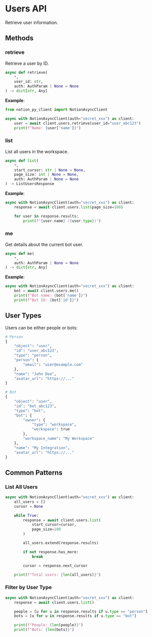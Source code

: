 # Users API

Retrieve user information.

## Methods

### retrieve

Retrieve a user by ID.

```python
async def retrieve(
    *,
    user_id: str,
    auth: AuthParam | None = None
) -> dict[str, Any]
```

**Example**:

```python
from notion_py_client import NotionAsyncClient

async with NotionAsyncClient(auth="secret_xxx") as client:
    user = await client.users.retrieve(user_id="user_abc123")
    print(f"Name: {user['name']}")
```

### list

List all users in the workspace.

```python
async def list(
    *,
    start_cursor: str | None = None,
    page_size: int | None = None,
    auth: AuthParam | None = None
) -> ListUsersResponse
```

**Example**:

```python
async with NotionAsyncClient(auth="secret_xxx") as client:
    response = await client.users.list(page_size=100)

    for user in response.results:
        print(f"{user.name} ({user.type})")
```

### me

Get details about the current bot user.

```python
async def me(
    *,
    auth: AuthParam | None = None
) -> dict[str, Any]
```

**Example**:

```python
async with NotionAsyncClient(auth="secret_xxx") as client:
    bot = await client.users.me()
    print(f"Bot name: {bot['name']}")
    print(f"Bot ID: {bot['id']}")
```

## User Types

Users can be either people or bots:

```python
# Person
{
    "object": "user",
    "id": "user_abc123",
    "type": "person",
    "person": {
        "email": "user@example.com"
    },
    "name": "John Doe",
    "avatar_url": "https://..."
}

# Bot
{
    "object": "user",
    "id": "bot_abc123",
    "type": "bot",
    "bot": {
        "owner": {
            "type": "workspace",
            "workspace": true
        },
        "workspace_name": "My Workspace"
    },
    "name": "My Integration",
    "avatar_url": "https://..."
}
```

## Common Patterns

### List All Users

```python
async with NotionAsyncClient(auth="secret_xxx") as client:
    all_users = []
    cursor = None

    while True:
        response = await client.users.list(
            start_cursor=cursor,
            page_size=100
        )

        all_users.extend(response.results)

        if not response.has_more:
            break

        cursor = response.next_cursor

    print(f"Total users: {len(all_users)}")
```

### Filter by User Type

```python
async with NotionAsyncClient(auth="secret_xxx") as client:
    response = await client.users.list()

    people = [u for u in response.results if u.type == "person"]
    bots = [u for u in response.results if u.type == "bot"]

    print(f"People: {len(people)}")
    print(f"Bots: {len(bots)}")
```
